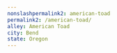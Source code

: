 ```yaml
---
﻿nonslashpermalink2: american-toad
permalink2: /american-toad/
alley: American Toad
city: Bend
state: Oregon
---
```

